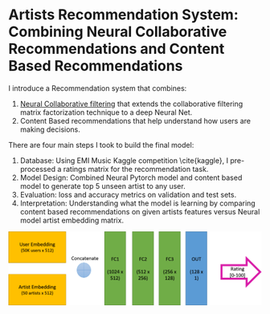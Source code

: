 # Artists Recommendation System: Combining Neural Collaborative Recommendations and Content Based Recommendations

I introduce a Recommendation system that combines:
  1. [Neural Collaborative filtering](https://arxiv.org/abs/1708.05031) that extends the collaborative filtering matrix factorization       technique to a deep Neural Net. 
  2. Content Based recommendations that help understand how users are making decisions.
  
There are four main steps I took to build the final model:
  1. Database: Using EMI Music Kaggle competition \cite{kaggle}, I pre-processed a ratings matrix for the recommendation task.    
  2. Model Design: Combined Neural Pytorch model and content based model to generate top 5 unseen artist to any user. 
  3. Evaluation: loss and accuracy metrics on validation and test sets. 
  4. Interpretation: Understanding what the model is learning by comparing content based recommendations on given artists features versus      Neural model artist embedding matrix. 
  
  ![Neural model structure](https://github.com/EdenBD/artists-recommender/blob/master/neural_model.png)
